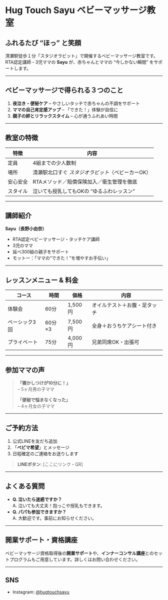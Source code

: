 # Hug Touch Sayu ベビーマッサージ教室

## ふれるたび “ほっ” と笑顔  
清瀬駅徒歩１分「スタジオラビット」で開催するベビーマッサージ教室です。  
RTA認定講師・3児ママの **Sayu** が、赤ちゃんとママの “今しかない瞬間” をサポートします。

---

## ベビーマッサージで得られる３つのこと
1. **夜泣き・便秘ケア** – やさしいタッチで赤ちゃんの不調をサポート  
2. **ママの自己肯定感アップ** – 「できた！」体験が自信に  
3. **親子の絆とリラックスタイム** – 心が通うふれあい時間

---

## 教室の特徴
| 特徴 | 内容 |
| --- | --- |
| 定員 | 4組までの少人数制 |
| 場所 | 清瀬駅北口すぐ *スタジオラビット*（ベビーカーOK） |
| 安心安全 | RTAメソッド／賠償保険加入／衛生管理を徹底 |
| スタイル | 泣いても授乳してもOKの “ゆるふわレッスン” |

---

## 講師紹介
**Sayu（長野小由奈）**  
- RTA認定ベビーマッサージ・タッチケア講師  
- 3児のママ  
- 延べ300組の親子をサポート  
- モットー：「ママの“できた！”を増やすお手伝い」

---

## レッスンメニュー & 料金
| コース | 時間 | 価格 | 内容 |
| --- | --- | --- | --- |
| 体験会 | 60分 | 1,500円 | オイルテスト＋お腹・足タッチ |
| ベーシック3回 | 60分×3 | 7,500円 | 全身＋おうちケアシート付き |
| プライベート | 75分 | 4,000円 | 兄弟同席OK・出張可 |

---

## 参加ママの声
> **「寝かしつけが10分に！」**  
> – 5ヶ月男の子ママ  
>
> **「便秘で悩まなくなった」**  
> – 4ヶ月女の子ママ  

---

## ご予約方法
1. 公式LINEを友だち追加  
2. 「**ベビマ希望**」とメッセージ  
3. 日程確定のご連絡をお送りします

> **LINEボタン**: [ここにリンク・QR]

---

## よくある質問
- **Q. 泣いたら迷惑ですか？**  
  A. 泣いても大丈夫！抱っこや授乳もできます。  
- **Q. パパも参加できますか？**  
  A. 大歓迎です。事前にお知らせください。  

---

## 開業サポート・資格講座
ベビーマッサージ資格取得後の**開業サポート**や、**インナーコンサル講座**とのセットプログラムもご用意しています。詳しくはお問い合わせください。

---

## SNS
- Instagram: [@hugtouchsayu](https://www.instagram.com/hugtouch__sayu/)
